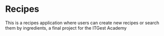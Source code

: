 # Recipes
This is a recipes application where users can create new recipes or search them by ingredients, a final project for the ITGest Academy
